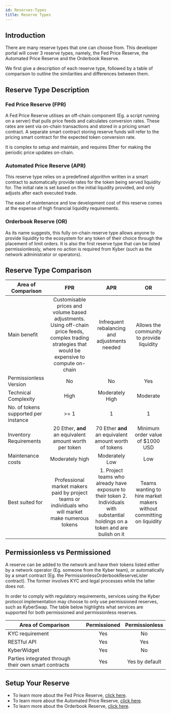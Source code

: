 ```yaml
---
id: Reserves-Types
title: Reserve Types
---
```

## Introduction
There are many reserve types that one can choose from. This developer portal will cover 3 reserve types, namely, the Fed Price Reserve, the Automated Price Reserve and the Orderbook Reserve.

We first give a description of each reserve type, followed by a table of comparison to outline the similarities and differences between them.

## Reserve Type Description
### Fed Price Reserve (FPR)
A Fed Price Reserve utilises an off-chain component (Eg. a script running on a server) that pulls price
feeds and calculates conversion rates. These rates are sent via on-chain transactions and stored in a pricing smart contract. A separate smart contract storing reserve funds will refer to the pricing smart contract for the expected token conversion rate.

It is complex to setup and maintain, and requires Ether for making the periodic price updates on-chain.

### Automated Price Reserve (APR)
This reserve type relies on a predefined algorithm written in a smart contract to automatically provide rates for the token being served liquidity for. The initial rate is set based on the initial liquidity provided, and only adjusts after each executed trade.

The ease of maintenance and low development cost of this reserve comes at the expense of high financial liquidity requirements.

### Orderbook Reserve (OR)
As its name suggests, this fully on-chain reserve type allows anyone to provide liquidity to the ecosystem for any token of their choice through the placement of limit orders. It is also the first reserve type that can be listed permissionlessly, where no action is required from Kyber (such as the network administrator or operators).

## Reserve Type Comparison
| Area of Comparison |      FPR       |      APR       |     OR     |
| ------------------ |:---------------------:|:---------------------:|:-----------------------:|
| Main benefit | Customisable prices and volume based adjustments. Using off-chain price feeds, complex trading strategies that would be expensive to compute on-chain | Infrequent rebalancing and adjustments needed | Allows the community to provide liquidity |
| Permissionless Version  |     No    |     No    |      Yes     |
| Technical Complexity    |     High   | Moderately High |     Moderate    |
| No. of tokens supported per instance | >= 1   |     1     |      1       |
| Inventory Requirements | 20 Ether, <b>and</b> an equivalent amount worth per token | 70 Ether <b>and</b> an equivalent amount worth of tokens | Minimum order value of $1000 USD |     
| Maintenance costs | Moderately high | Moderately Low | Low |
| Best suited for | Professional market makers paid by project teams or individuals who will market make numerous tokens | 1. Project teams who already have exposure to their token 2. Individuals with substantial holdings on a token and are bulish on it | Teams wanting to hire market makers without committing on liquidity |

## Permissionless vs Permissioned
A reserve can be added to the network and have their tokens listed either by a network operator (Eg. someone from the Kyber team), or automatically by a smart contract (Eg. the PermissionlessOrderbookReserveLister contract). The former involves KYC and legal processes while the latter does not.

In order to comply with regulatory requirements, services using the Kyber protocol implementation may choose to only use permissioned reserves, such as KyberSwap. The table below highlights what services are supported for both permissioned and permissionless reserves.

| Area of Comparison | Permissioned | Permissionless |
| ------------------ |:---------------------:|:---------------------:|
| KYC requirement | Yes | No |
| RESTful API | Yes | Yes |
| KyberWidget | Yes | No |
| Parties integrated through their own smart contracts | Yes | Yes by default |

## Setup Your Reserve
- To learn more about the Fed Price Reserve, [click here](guide-fedpricereserves.md).
- To learn more about the Automated Price Reserve, [click here](guide-automatedreserves.md).
- To learn more about the Orderbook Reserve, [click here](guide-orderbookreserves.md).

